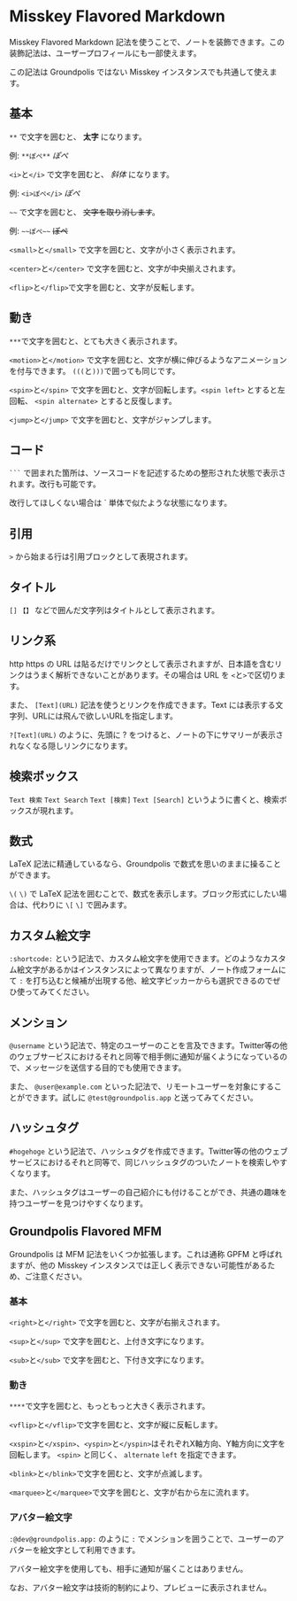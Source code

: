 # Misskey Flavored Markdown

Misskey Flavored Markdown 記法を使うことで、ノートを装飾できます。この装飾記法は、ユーザープロフィールにも一部使えます。

この記法は Groundpolis ではない Misskey インスタンスでも共通して使えます。

## 基本

`**` で文字を囲むと、 **太字** になります。

例: `**ぽぺ**` _ぽぺ_

`<i>`と`</i>` で文字を囲むと、 _斜体_ になります。

例: `<i>ぽぺ</i>` _ぽぺ_

`~~` で文字を囲むと、 ~~文字を取り消します~~。

例: `~~ぽぺ~~` ~~ぽぺ~~

`<small>`と`</small>` で文字を囲むと、文字が小さく表示されます。

`<center>`と`</center>` で文字を囲むと、文字が中央揃えされます。

`<flip>`と`</flip>`で文字を囲むと、文字が反転します。

## 動き

`***`で文字を囲むと、とても大きく表示されます。

`<motion>`と`</motion>` で文字を囲むと、文字が横に伸びるようなアニメーションを付与できます。
`(((`と`)))`で囲っても同じです。

`<spin>`と`</spin>` で文字を囲むと、文字が回転します。`<spin left>` とすると左回転、 `<spin alternate>` とすると反復します。

`<jump>`と`</jump>` で文字を囲むと、文字がジャンプします。

## コード

<code>```</code> で囲まれた箇所は、ソースコードを記述するための整形された状態で表示されます。改行も可能です。

改行してほしくない場合は ` 単体で似たような状態になります。

## 引用

`>` から始まる行は引用ブロックとして表現されます。

## タイトル

`[]` `【】` などで囲んだ文字列はタイトルとして表示されます。

## リンク系

http https の URL は貼るだけでリンクとして表示されますが、日本語を含むリンクはうまく解析できないことがあります。その場合は URL を `<`と`>`で区切ります。

また、 `[Text](URL)` 記法を使うとリンクを作成できます。Text には表示する文字列、URLには飛んで欲しいURLを指定します。

`?[Text](URL)` のように、先頭に ? をつけると、ノートの下にサマリーが表示されなくなる隠しリンクになります。

## 検索ボックス

`Text 検索` `Text Search` `Text [検索]` `Text [Search]` というように書くと、検索ボックスが現れます。

## 数式

LaTeX 記法に精通しているなら、Groundpolis で数式を思いのままに操ることができます。

`\(` `\)` で LaTeX 記法を囲むことで、数式を表示します。ブロック形式にしたい場合は、代わりに `\[` `\]` で囲みます。

## カスタム絵文字

`:shortcode:` という記法で、カスタム絵文字を使用できます。どのようなカスタム絵文字があるかはインスタンスによって異なりますが、ノート作成フォームにて `:` を打ち込むと候補が出現する他、絵文字ピッカーからも選択できるのでぜひ使ってみてください。

## メンション

`@username` という記法で、特定のユーザーのことを言及できます。Twitter等の他のウェブサービスにおけるそれと同等で相手側に通知が届くようになっているので、メッセージを送信する目的でも使用できます。

また、 `@user@example.com` といった記法で、リモートユーザーを対象にすることができます。試しに `@test@groundpolis.app` と送ってみてください。

## ハッシュタグ

`#hogehoge` という記法で、ハッシュタグを作成できます。Twitter等の他のウェブサービスにおけるそれと同等で、同じハッシュタグのついたノートを検索しやすくなります。

また、ハッシュタグはユーザーの自己紹介にも付けることができ、共通の趣味を持つユーザーを見つけやすくなります。

## Groundpolis Flavored MFM

Groundpolis は MFM 記法をいくつか拡張します。これは通称 GPFM と呼ばれますが、他の Misskey インスタンスでは正しく表示できない可能性があるため、ご注意ください。

### 基本

`<right>`と`</right>` で文字を囲むと、文字が右揃えされます。

`<sup>`と`</sup>` で文字を囲むと、上付き文字になります。

`<sub>`と`</sub>` で文字を囲むと、下付き文字になります。

### 動き

`****`で文字を囲むと、もっともっと大きく表示されます。

`<vflip>`と`</vflip>`で文字を囲むと、文字が縦に反転します。

`<xspin>`と`</xspin>`、`<yspin>`と`</yspin>`はそれぞれX軸方向、Y軸方向に文字を回転します。 `<spin>` と同じく、 `alternate` `left` を指定できます。

`<blink>`と`</blink>`で文字を囲むと、文字が点滅します。

`<marquee>`と`</marquee>`で文字を囲むと、文字が右から左に流れます。

### アバター絵文字

`:@dev@groundpolis.app:` のように `:` でメンションを囲うことで、ユーザーのアバターを絵文字として利用できます。

アバター絵文字を使用しても、相手に通知が届くことはありません。

なお、アバター絵文字は技術的制約により、プレビューに表示されません。
